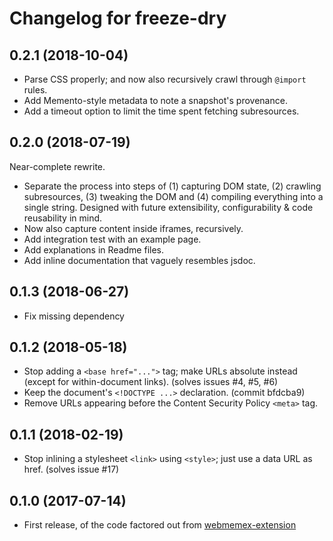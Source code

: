 # Changelog for freeze-dry

## 0.2.1 (2018-10-04)

- Parse CSS properly; and now also recursively crawl through `@import` rules.
- Add Memento-style metadata to note a snapshot's provenance.
- Add a timeout option to limit the time spent fetching subresources.

## 0.2.0 (2018-07-19)

Near-complete rewrite.
- Separate the process into steps of (1) capturing DOM state, (2) crawling subresources,
  (3) tweaking the DOM and (4) compiling everything into a single string. Designed with
  future extensibility, configurability & code reusability in mind.
- Now also capture content inside iframes, recursively.
- Add integration test with an example page.
- Add explanations in Readme files.
- Add inline documentation that vaguely resembles jsdoc.

## 0.1.3 (2018-06-27)
- Fix missing dependency

## 0.1.2 (2018-05-18)

- Stop adding a `<base href="...">` tag; make URLs absolute instead (except for within-document
  links). (solves issues #4, #5, #6)
- Keep the document's `<!DOCTYPE ...>` declaration. (commit bfdcba9)
- Remove URLs appearing before the Content Security Policy `<meta>` tag.

## 0.1.1 (2018-02-19)

- Stop inlining a stylesheet `<link>` using `<style>`; just use a data URL as href. (solves issue
  #17)

## 0.1.0 (2017-07-14)

- First release, of the code factored out from [webmemex-extension](https://github.com/WebMemex/webmemex-extension)
